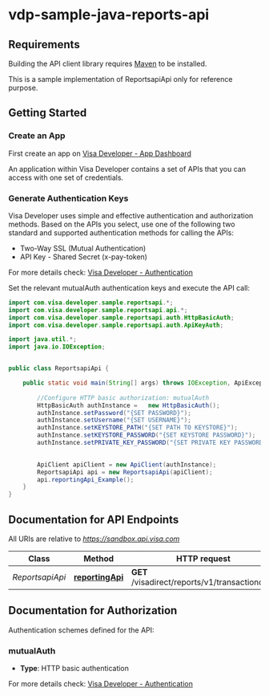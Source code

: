 # vdp-sample-java-reports-api

## Requirements

Building the API client library requires [Maven](https://maven.apache.org/) to be installed.


This is a sample implementation of ReportsapiApi only for reference purpose.

## Getting Started

### Create an App
First  create an app on [Visa Developer - App Dashboard](https://developer.visa.com/portal/#console)

An application within Visa Developer contains a set of APIs that you can access with one set of credentials.

### Generate Authentication Keys
Visa Developer uses simple and effective authentication and authorization methods.
Based on the APIs you select, use one of the following two standard and supported authentication methods for calling the APIs:

- Two-Way SSL (Mutual Authentication)
- API Key - Shared Secret (x-pay-token)

For more details check: [Visa Developer - Authentication](https://developer.visa.com/guides/vdpguide#two_way_ssl)


Set the relevant mutualAuth authentication keys and execute the API call:


```java
import com.visa.developer.sample.reportsapi.*;
import com.visa.developer.sample.reportsapi.api.*;
import com.visa.developer.sample.reportsapi.auth.HttpBasicAuth;
import com.visa.developer.sample.reportsapi.auth.ApiKeyAuth;

import java.util.*;
import java.io.IOException;


public class ReportsapiApi {

    public static void main(String[] args) throws IOException, ApiException {
    
        //Configure HTTP basic authorization: mutualAuth
        HttpBasicAuth authInstance =   new HttpBasicAuth();
        authInstance.setPassword("{SET PASSWORD}");
        authInstance.setUsername("{SET USERNAME}");
        authInstance.setKEYSTORE_PATH("{SET PATH TO KEYSTORE}");
        authInstance.setKEYSTORE_PASSWORD("{SET KEYSTORE PASSWORD}");
        authInstance.setPRIVATE_KEY_PASSWORD("{SET PRIVATE KEY PASSWORD}");
    

        ApiClient apiClient = new ApiClient(authInstance);
        ReportsapiApi api = new ReportsapiApi(apiClient);
        api.reportingApi_Example();
    }
}

```

## Documentation for API Endpoints

All URIs are relative to *https://sandbox.api.visa.com*

Class | Method | HTTP request | Description
------------ | ------------- | ------------- | -------------
*ReportsapiApi* | [**reportingApi**](docs/ReportsapiApi.md#reportingApi) | **GET** /visadirect/reports/v1/transactiondata | TransactionData


## Documentation for Authorization

Authentication schemes defined for the API:
### mutualAuth

- **Type**: HTTP basic authentication

For more details check: [Visa Developer - Authentication](https://developer.visa.com/guides/vdpguide#two_way_ssl)

